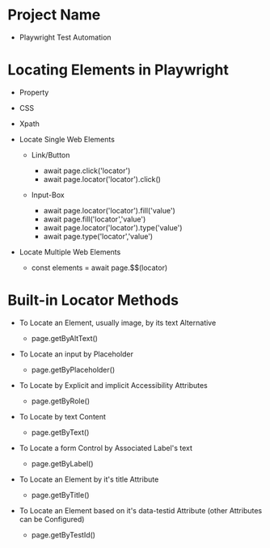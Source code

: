 # Project Name

- Playwright Test Automation

# Locating Elements in Playwright

- Property
- CSS
- Xpath

- Locate Single Web Elements

  - Link/Button

    - await page.click('locator')
    - await page.locator('locator').click()

  - Input-Box

    - await page.locator('locator').fill('value')
    - await page.fill('locator','value')
    - await page.locator('locator').type('value')
    - await page.type('locator','value')

- Locate Multiple Web Elements

  - const elements = await page.$$(locator)

# Built-in Locator Methods

- To Locate an Element, usually image, by its text Alternative

  - page.getByAltText()

- To Locate an input by Placeholder

  - page.getByPlaceholder()

- To Locate by Explicit and implicit Accessibility Attributes

  - page.getByRole()

- To Locate by text Content

  - page.getByText()

- To Locate a form Control by Associated Label's text

  - page.getByLabel()

- To Locate an Element by it's title Attribute

  - page.getByTitle()

- To Locate an Element based on it's data-testid Attribute (other Attributes can be Configured)

  - page.getByTestId()
